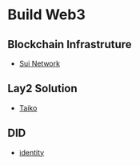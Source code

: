 # Build Web3

## Blockchain Infrastruture

- [Sui Network](sui.md)

## Lay2 Solution

- [Taiko](taiko.md)

## DID

- [identity](identity.md)
